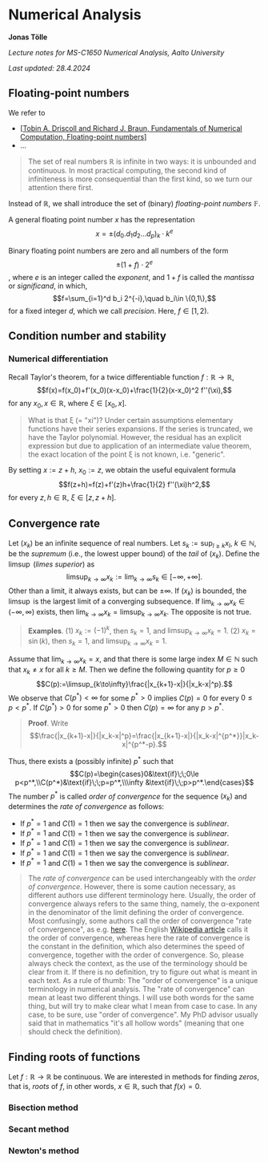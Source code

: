 # Numerical Analysis

**Jonas Tölle**

*Lecture notes for MS-C1650 Numerical Analysis, Aalto University*

*Last updated: 28.4.2024*

## Floating-point numbers

We refer to
-  [\[Tobin A. Driscoll and Richard J. Braun, Fundamentals of Numerical Computation, Floating-point numbers\]](https://fncbook.github.io/fnc/intro/floating-point.html)
- ...

> The set of real numbers $\mathbb{R}$ is infinite in two ways: it is unbounded and continuous. In most practical computing, the second kind of infiniteness is more consequential than the first kind, so we turn our attention there first.

Instead of $\mathbb{R}$, we shall introduce the set of (binary) *floating-point numbers* $\mathbb{F}$.

A general floating point number $x$ has the representation
$$x=\pm (d_0.d_1 d_2 \ldots d_p)_k \cdot k^e$$

Binary floating point numbers are zero and all numbers of the form
$$\pm(1+f)\cdot 2^e$$,
where $e$ is an integer called the *exponent*, and $1+f$ is called the *mantissa* or *significand*, in which,
$$f=\sum_{i=1}^d b_i 2^{-i},\quad b_i\in \{0,1\},$$
for a fixed integer $d$, which we call *precision*. Here, $f\in [1,2)$.

## Condition number and stability

### Numerical differentiation

Recall Taylor's theorem, for a twice differentiable function $f:\mathbb{R}\to\mathbb{R}$,
$$f(x)=f(x_0)+f'(x_0)(x-x_0)+\frac{1}{2}(x-x_0)^2 f''(\xi),$$
for any $x_0,x\in\mathbb{R}$, where $\xi\in [x_0,x]$.

>What is that ξ (= "xi")? Under certain assumptions elementary functions have their series expansions. If the series is truncated, we have the Taylor polynomial. However, the residual has an explicit expression but due to application of an intermediate value theorem, the exact location of the point ξ is not known, i.e. "generic".

By setting $x:=z+h$, $x_0:=z$, we obtain the useful equivalent formula
$$f(z+h)=f(z)+f'(z)h+\frac{1}{2} f''(\xi)h^2,$$
for every $z,h\in\mathbb{R}$, $\xi\in [z,z+h]$.

## Convergence rate

Let $(x_k)$ be an infinite sequence of real numbers.  Let $s_k:=\sup_{l\ge k}x_l$, $k\in\mathbb{N}$, be the *supremum* (i.e., the lowest upper bound) of the *tail* of $(x_k)$. Define the $\limsup$ (*limes superior*) as
$$\limsup_{k\to\infty}x_k:=\lim_{k\to\infty}s_k\in[-\infty,+\infty].$$
Other than a limit, it always exists, but can be $\pm\infty$. If $(x_k)$ is bounded, the $\limsup$ is the largest limit of a converging subsequence. If $\lim_{k\to\infty} x_k\in (-\infty,\infty)$ exists, then $\lim_{k\to\infty}x_k=\limsup_{k\to\infty}x_k$. The opposite is not true.

>**Examples**. (1) $x_k:=(-1)^k$, then $s_k=1$, and $\limsup_{k\to\infty}x_k=1$.
> (2) $x_k=\sin(k)$, then $s_k=1$, and $\limsup_{k\to\infty}x_k=1$.

Assume that $\lim_{k\to\infty}x_k=x$, and that there is some large index $M\in\mathbb{N}$ such that $x_k\not=x$ for all $k\ge M$. Then we define the following quantity for $p\ge 0$
$$C(p):=\limsup_{k\to\infty}\frac{|x_{k+1}-x|}{|x_k-x|^p}.$$
We observe that $C(p^*)<\infty$ for some $p^*> 0$ implies $C(p)=0$ for every $0\le p<p^*$. If $C(p^*)>0$ for some $p^*> 0$ then $C(p)=\infty$ for any $p>p^*$.
>**Proof**. Write
>$$\frac{|x_{k+1}-x|}{|x_k-x|^p}=\frac{|x_{k+1}-x|}{|x_k-x|^{p^*}}|x_k-x|^{p^*-p}.$$

Thus, there exists a (possibly infinite) $p^*$ such that
$$C(p)=\begin{cases}0&\text{if}\;\;0\le p<p^*,\\C(p^*)&\text{if}\;\;p=p^*,\\\infty &\text{if}\;\;p>p^*.\end{cases}$$
The number $p^*$ is called *order of convergence* for the sequence $(x_k)$ and determines the *rate of convergence* as follows:

- If $p^*=1$ and $C(1)=1$ then we say the convergence is *sublinear*. 
- If $p^*=1$ and $C(1)=1$ then we say the convergence is *sublinear*.
- If $p^*=1$ and $C(1)=1$ then we say the convergence is *sublinear*.
- If $p^*=1$ and $C(1)=1$ then we say the convergence is *sublinear*.
- If $p^*=1$ and $C(1)=1$ then we say the convergence is *sublinear*.

>The *rate of convergence* can be used interchangeably with the *order of convergence*. However, there is some caution necessary, as different authors use different terminology here. Usually, the order of convergence always refers to the same thing, namely, the α-exponent in the denominator of the limit defining the order of convergence. Most confusingly, some authors call the order of convergence "rate of convergence", as e.g. [here](https://www.math-cs.gordon.edu/courses/ma342/handouts/rate.pdf). The English [Wikipedia article](https://en.wikipedia.org/wiki/Rate_of_convergence) calls it the order of convergence, whereas here the rate of convergence is the constant in the definition, which also determines the speed of convergence, together with the order of convergence. So, please always check the context, as the use of the terminology should be clear from it. If there is no definition, try to figure out what is meant in each text. As a rule of thumb: The "order of convergence" is a unique terminology in numerical analysis. The "rate of convergence" can mean at least two different things. I will use both words for the same thing, but will try to make clear what I mean from case to case. In any case, to be sure, use "order of convergence". My PhD advisor usually said that in mathematics "it's all hollow words" (meaning that one should check the definition).

## Finding roots of functions

Let $f:\mathbb{R}\to\mathbb{R}$ be continuous. We are interested in methods for finding *zeros*, that is, *roots* of $f$, in other words, $x\in\mathbb{R}$, such that $f(x)=0$.

### Bisection method

### Secant method

### Newton's method
<!--stackedit_data:
eyJoaXN0b3J5IjpbMTQ1MzI1OTQzNCwtMTExODAwMDY2OCwtND
E0NjE2MDIwLDEwODE1NjAyNjUsLTE1NTkyMzgzODIsLTEwMzAy
OTkzNTksLTE4NzAxOTU2MTMsLTE1MDExNzkyNzUsLTE4NjcxNz
YxNzVdfQ==
-->